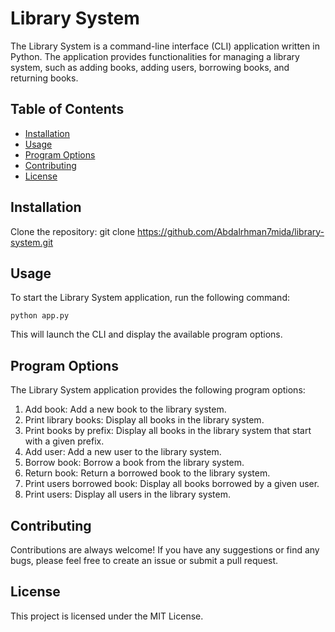 # Library System
The Library System is a command-line interface (CLI) application written in Python. The application provides 
functionalities for managing a library system, such as adding books, adding users, borrowing books, and returning books.
## Table of Contents

* [Installation](#installation) 
* [Usage](#usage)
* [Program Options](#Program_options)
* [Contributing](#contributing)
* [License](#license)

## Installation<a id="installation"></a>

Clone the repository: git clone https://github.com/Abdalrhman7mida/library-system.git

## Usage<a id="usage"></a>

To start the Library System application, run the following command:

```python app.py```

This will launch the CLI and display the available program options.
## Program Options<a id="Program_options"></a>
The Library System application provides the following program options:

1. Add book: Add a new book to the library system.
2. Print library books: Display all books in the library system.
3. Print books by prefix: Display all books in the library system that start with a given prefix.
4. Add user: Add a new user to the library system.
5. Borrow book: Borrow a book from the library system.
6. Return book: Return a borrowed book to the library system.
7. Print users borrowed book: Display all books borrowed by a given user.
8. Print users: Display all users in the library system.
## Contributing<a id="contributing"></a>

Contributions are always welcome! If you have any suggestions or find any bugs, please feel free to create an issue or submit a pull request.
## License<a id="license"></a>

This project is licensed under the MIT License.
